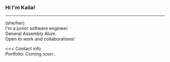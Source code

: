 ### Hi I'm Kaila!
---
(she/her) <br/>
I'm a junior software engineer. <br/>
General Assembly Alum. <br/>
Open to work and collaborations! <br/>

<<< Contact info <br/>
Portfolio: Coming soon..
